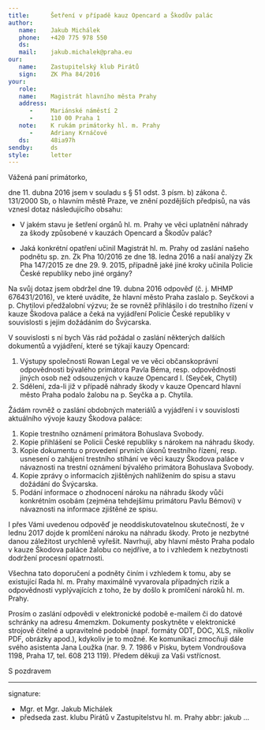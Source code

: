 ```yaml
---
title:      Šetření v případě kauz Opencard a Škodův palác
author:
   name:    Jakub Michálek
   phone:   +420 775 978 550
   ds:      
   mail:    jakub.michalek@praha.eu
our:
   name:    Zastupitelský klub Pirátů
   sign:    ZK Pha 84/2016
your:
   role:    
   name:    Magistrát hlavního města Prahy
   address:
      -     Mariánské náměstí 2
      -     110 00 Praha 1
   note:    K rukám primátorky hl. m. Prahy 
      -     Adriany Krnáčové
   ds:      48ia97h
sendby:     ds
style:      letter
---
```


Vážená paní primátorko,

dne 11. dubna 2016 jsem v souladu s § 51 odst. 3 písm. b) zákona č. 131/2000 Sb, o hlavním městě Praze, ve znění pozdějších předpisů, na vás vznesl dotaz následujícího obsahu:

* V jakém stavu je šetření orgánů hl. m. Prahy ve věci uplatnění náhrady za škody způsobené v kauzách Opencard a Škodův palác?

* Jaká konkrétní opatření učinil Magistrát hl. m. Prahy od zaslání našeho podnětu sp. zn. Zk Pha 10/2016 ze dne 18. ledna 2016 a naší analýzy Zk Pha 147/2015 ze dne 29. 9. 2015, případně jaké jiné kroky učinila Policie České republiky nebo jiné orgány? 

Na svůj dotaz jsem obdržel dne 19. dubna 2016 odpověď (č. j. MHMP 676431/2016), ve které uvádíte, že hlavní město Praha zaslalo p. Seyčkovi a p. Chytilovi předžalobní výzvu; že se rovněž přihlásilo i do trestního řízení v kauze Škodova paláce a čeká na vyjádření Policie České republiky v souvislosti s jejím dožádáním do Švýcarska. 

V souvislosti s ní bych Vás rád požádal o zaslání některých dalších dokumentů a vyjádření, které se týkají kauzy Opencard:

1. Výstupy společnosti Rowan Legal ve ve věci občanskoprávní odpovědnosti bývalého primátora Pavla Béma, resp. odpovědnosti jiných osob než odsouzených v kauze Opencard I. (Seyček, Chytil)
2. Sdělení, zda-li již v případě náhrady škody v kauze Opencard hlavní město Praha podalo žalobu na p. Seyčka a p. Chytila. 

Žádám rovněž o zaslání obdobných materiálů a vyjádření i v souvislosti aktuálního vývoje kauzy Škodova paláce:

1. Kopie trestního oznámení primátora Bohuslava Svobody.
2. Kopie přihlášení se Policii České republiky s nárokem na náhradu škody. 
3. Kopie dokumentu o provedení prvních úkonů trestního řízení, resp. usnesení o zahájení trestního stíhání ve věci kauzy Škodova paláce v návaznosti na trestní oznámení bývalého primátora Bohuslava Svobody.
4. Kopie zprávy o informacích zjištěných nahlížením do spisu a stavu dožádání do Švýcarska.
5. Podání informace o zhodnocení nároku na náhradu škody vůči konkrétním osobám (zejména tehdejšímu primátoru Pavlu Bémovi) v návaznosti na informace zjištěné ze spisu. 

I přes Vámi uvedenou odpověď je neoddiskutovatelnou skutečností, že v lednu 2017 dojde k promlčení nároku na náhradu škody. Proto je nezbytné danou záležitost urychleně vyřešit. Navrhuji, aby hlavní město Praha podalo v kauze Škodova paláce žalobu co nejdříve, a to i vzhledem k nezbytnosti dodržení procesní opatrnosti. 

Všechna tato doporučení a podněty činím i vzhledem k tomu, aby se existující Rada hl. m. Prahy maximálně vyvarovala případných rizik a odpovědnosti vyplývajících z toho, že by došlo k promlčení nároků hl. m. Prahy.

Prosím o zaslání odpovědi v elektronické podobě e-mailem či do datové schránky na adresu 4memzkm. Dokumenty poskytněte v elektronické strojově čitelné a upravitelné podobě (např. formáty ODT, DOC, XLS, nikoliv PDF, obrázky apod.), kdykoliv je to možné. Ke komunikaci zmocňuji dále svého asistenta Jana Loužka (nar. 9. 7. 1986 v Písku, bytem Vondroušova 1198, Praha 17, tel. 608 213 119). Předem děkuji za Vaši vstřícnost. 

S pozdravem

---
signature: 
  - Mgr. et Mgr. Jakub Michálek
  - předseda zast. klubu Pirátů v Zastupitelstvu hl. m. Prahy
abbr:       jakub
...
